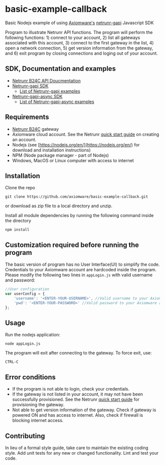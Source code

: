 # basic-example-callback
Basic Nodejs example of using [Axiomware's](http://www.axiomware.com) [netrunr-gapi](http://www.axiomware.com/apidocs/index.html) Javascript SDK

Program to illustrate Netrunr API functions. The program will perform the following functions: 1) connect to your account, 2) list all gateways associated with this account, 3) connect to the first gateway in the list, 4) open a network connection, 5) get version information from the gateway, and 6) exit program by closing connections and loging out of your account.

## SDK, Documentation and examples
- [Netrunr B24C API Doucmentation](http://www.axiomware.com/apidocs/index.html)
- [Netrunr-gapi SDK](https://github.com/axiomware/netrunr-gapi-js)
  - [List of Netrunr-gapi examples](https://github.com/axiomware/list-of-examples-netrunr-gapi)
- [Netrunr-gapi-async SDK](https://github.com/axiomware/netrunr-gapi-async-js)
  - [List of Netrunr-gapi-async examples](https://github.com/axiomware/list-of-examples-netrunr-gapi-async)


## Requirements

- [Netrunr B24C](http://www.axiomware.com/netrunr-b24c-product.html) gateway
- Axiomware cloud account. See the Netrunr [quick start guide](http://www.axiomware.com/page-netrunr-b24c-qs-guide.html) on creating an account.
- Nodejs (see [https://nodejs.org/en/](https://nodejs.org/en/) for download and installation instructions)
- NPM (Node package manager - part of Nodejs)   
- Windows, MacOS or Linux computer with access to internet

## Installation

Clone the repo

`git clone https://github.com/axiomware/basic-example-callback.git`

or download as zip file to a local directory and unzip.

Install all module dependencies by running the following command inside the directory

  `npm install`

## Customization required before running the program
The basic version of program has no User Interface(UI) to simplify the code.  Credentials to your Axiomware account are hardcoded inside the program. Please modify the following two lines in `appLogin.js` with valid username and password:
```javascript
//User configuration
var userConfig = {           
    'username': '<ENTER-YOUR-USERNAME>', //Valid username to your Axiomware account
    'pwd': '<ENTER-YOUR-PASSWORD>' //Valid password to your Axiomware account
};
```

## Usage

Run the nodejs application:

    node appLogin.js

The program will exit after connecting to the gateway. To force exit, use:

    CTRL-C  

## Error conditions

- If the program is not able to login, check your credentials.
- If the gateway is not listed in your account, it may not have been successfully provisioned. See the Netrunr [quick start guide](http://www.axiomware.com/page-netrunr-b24c-qs-guide.html) for provisioning the gateway.
- Not able to get version information of the gateway. Check if gateway is powered ON and has access to internet. Also, check if firewall is blocking internet access.

## Contributing

In lieu of a formal style guide, take care to maintain the existing coding style. Add unit tests for any new or changed functionality. Lint and test your code.

